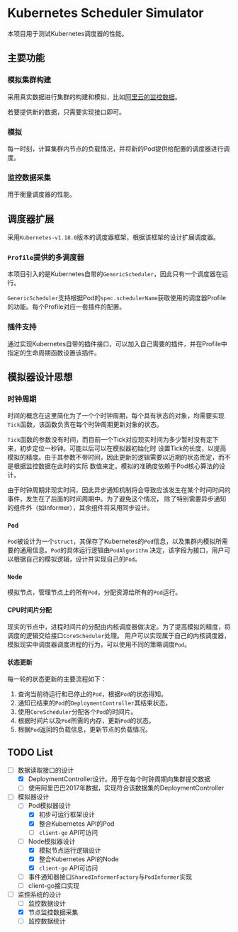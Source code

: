 # Kubernetes Scheduler Simulator

本项目用于测试Kubernetes调度器的性能。

## 主要功能

### 模拟集群构建

采用真实数据进行集群的构建和模拟，比如[阿里云的监控数据](https://github.com/alibaba/clusterdata)。

若要提供新的数据，只需要实现接口即可。

### 模拟

每一时刻，计算集群内节点的负载情况，并将新的Pod提供给配置的调度器进行调度。

### 监控数据采集

用于衡量调度器的性能。

## 调度器扩展

采用`Kubernetes-v1.18.0`版本的调度器框架，根据该框架的设计扩展调度器。

### `Profile`提供的多调度器

本项目引入的是Kubernetes自带的`GenericScheduler`，因此只有一个调度器在运行。

`GenericScheduler`支持根据Pod的`spec.schedulerName`获取使用的调度器Profile的功能。每个Profile对应一套插件的配置。

### 插件支持

通过实现Kubernetes自带的插件接口，可以加入自己需要的插件，并在Profile中指定的生命周期函数设置该插件。

## 模拟器设计思想

### 时钟周期

时间的概念在这里简化为了一个个时钟周期，每个具有状态的对象，均需要实现`Tick`函数，该函数负责在每个时钟周期更新对象的状态。

`Tick`函数的参数没有时间，而目前一个Tick对应现实时间为多少暂时没有定下来，初步定位一秒钟。可能以后可以在模拟器初始化时
设置Tick的长度，以提高模拟的精度。由于其参数不带时间，因此更新的逻辑需要以近期的状态而定，而不是根据监控数据在此时的实际
数值来定。模拟的准确度依赖于Pod核心算法的设计。

由于时钟周期非现实时间，因此异步通知机制将会导致应该发生在某个时间时间的事件，发生在了后面的时间周期中。为了避免这个情况，
除了特别需要异步通知的组件外（如Informer），其余组件将采用同步设计。

### `Pod`

`Pod`被设计为一个`struct`，其保存了Kubernetes的`Pod`信息，以及集群内模拟所需要的通用信息。`Pod`的具体运行逻辑由`PodAlgorithm`
决定，该字段为接口，用户可以根据自己的模拟逻辑，设计并实现自己的`Pod`。

### `Node`

模拟节点，管理节点上的所有`Pod`，分配资源给所有的`Pod`运行。

#### CPU时间片分配

现实的节点中，进程时间片的分配由内核调度器做决定。为了提高模拟的精度，将调度的逻辑交给接口`CoreScheduler`处理。
用户可以实现属于自己的内核调度器，模拟现实中调度器调度进程的行为，可以使用不同的策略调度`Pod`。

#### 状态更新

每一轮的状态更新的主要流程如下：

1. 查询当前待运行和已停止的`Pod`，根据`Pod`的状态得知。
2. 通知已结束的`Pod`的`DeploymentController`其结束状态。
3. 使用`CoreScheduler`分配各个`Pod`的时间片。
4. 根据时间片以及`Pod`所需的内存，更新`Pod`的状态。
5. 根据`Pod`返回的负载信息，更新节点的负载情况。

## TODO List

- [ ] 数据读取接口的设计
  - [x] DeploymentController设计。用于在每个时钟周期向集群提交数据
  - [ ] 使用阿里巴巴2017年数据，实现符合该数据集的DeploymentController
- [ ] 模拟器设计
  - [ ] Pod模拟器设计
    - [x] 初步可运行框架设计
    - [x] 整合Kubernetes API的Pod
    - [ ] `client-go` API可访问
  - [ ] Node模拟器设计
    - [x] 模拟节点运行逻辑设计
    - [x] 整合Kubernetes API的Node
    - [x] `client-go` API可访问
  - [ ] 事件通知器接口`SharedInformerFactory`与`PodInformer`实现
  - [ ] client-go接口实现
- [ ] 监控系统的设计
  - [ ] 监控数据设计
  - [x] 节点监控数据采集
  - [ ] 监控数据统计